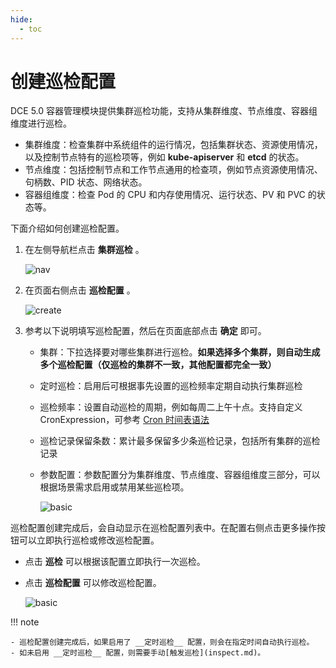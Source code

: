 ```yaml
---
hide:
  - toc
---
```


# 创建巡检配置

DCE 5.0 容器管理模块提供集群巡检功能，支持从集群维度、节点维度、容器组维度进行巡检。

- 集群维度：检查集群中系统组件的运行情况，包括集群状态、资源使用情况，以及控制节点特有的巡检项等，例如 __kube-apiserver__ 和 __etcd__ 的状态。
- 节点维度：包括控制节点和工作节点通用的检查项，例如节点资源使用情况、句柄数、PID 状态、网络状态。
- 容器组维度：检查 Pod 的 CPU 和内存使用情况、运行状态、PV 和 PVC 的状态等。

下面介绍如何创建巡检配置。

1. 在左侧导航栏点击 __集群巡检__ 。

    ![nav](https://docs.daocloud.io/daocloud-docs-images/docs/zh/docs/kpanda/images/inspect01.png)

2. 在页面右侧点击 __巡检配置__ 。

    ![create](https://docs.daocloud.io/daocloud-docs-images/docs/zh/docs/kpanda/images/inspect02.png)

3. 参考以下说明填写巡检配置，然后在页面底部点击 __确定__ 即可。

    - 集群：下拉选择要对哪些集群进行巡检。**如果选择多个集群，则自动生成多个巡检配置（仅巡检的集群不一致，其他配置都完全一致）**
    - 定时巡检：启用后可根据事先设置的巡检频率定期自动执行集群巡检
    - 巡检频率：设置自动巡检的周期，例如每周二上午十点。支持自定义 CronExpression，可参考 [Cron 时间表语法](https://kubernetes.io/zh-cn/docs/concepts/workloads/controllers/cron-jobs/#cron-schedule-syntax)
    - 巡检记录保留条数：累计最多保留多少条巡检记录，包括所有集群的巡检记录
    - 参数配置：参数配置分为集群维度、节点维度、容器组维度三部分，可以根据场景需求启用或禁用某些巡检项。

        ![basic](https://docs.daocloud.io/daocloud-docs-images/docs/zh/docs/kpanda/images/inspect03.png)

巡检配置创建完成后，会自动显示在巡检配置列表中。在配置右侧点击更多操作按钮可以立即执行巡检或修改巡检配置。

- 点击 __巡检__ 可以根据该配置立即执行一次巡检。
- 点击 __巡检配置__ 可以修改巡检配置。

    ![basic](../../images/inspect06.png)

!!! note

    - 巡检配置创建完成后，如果启用了 __定时巡检__ 配置，则会在指定时间自动执行巡检。
    - 如未启用 __定时巡检__ 配置，则需要手动[触发巡检](inspect.md)。
